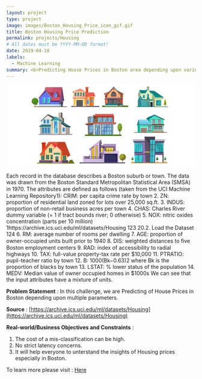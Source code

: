 ```yaml
---
layout: project
type: project
image: images/Boston_Housing_Price_icon_gif.gif
title: Boston Housing Price Prediction
permalink: projects/Housing
# All dates must be YYYY-MM-DD format!
date: 2019-04-18
labels:
  - Machine Learning
summary: <b>Predicting House Prices in Boston area depending upon various parameters.</b>
---
```


<img class="ui image" src="../images/Boston_Housing_Price_Prediction_Banner.png">

Each record in the database describes a Boston suburb or town. The data was drawn from the Boston Standard Metropolitan Statistical Area (SMSA) in 1970. The attributes are deﬁned as follows (taken from the UCI Machine Learning Repository1): CRIM: per capita crime rate by town 2. ZN: proportion of residential land zoned for lots over 25,000 sq.ft. 3. INDUS: proportion of non-retail business acres per town 4. CHAS: Charles River dummy variable (= 1 if tract bounds river; 0 otherwise) 5. NOX: nitric oxides concentration (parts per 10 million) 1https://archive.ics.uci.edu/ml/datasets/Housing 123 20.2. Load the Dataset 124 6. RM: average number of rooms per dwelling 7. AGE: proportion of owner-occupied units built prior to 1940 8. DIS: weighted distances to ﬁve Boston employment centers 9. RAD: index of accessibility to radial highways 10. TAX: full-value property-tax rate per $10,000 11. PTRATIO: pupil-teacher ratio by town 12. B: 1000(Bk−0.63)2 where Bk is the proportion of blacks by town 13. LSTAT: % lower status of the population 14. MEDV: Median value of owner occupied homes in $1000s We can see that the input attributes have a mixture of units.

<b>Problem Statement</b> : In this challenge, we are Predicting of House Prices in Boston depending upon multiple parameters.

<b>Source</b> : [https://archive.ics.uci.edu/ml/datasets/Housing](https://archive.ics.uci.edu/ml/datasets/Housing)

<b>Real-world/Business Objectives and Constraints</b> : 
1. The cost of a mis-classification can be high.
2. No strict latency concerns.
3. It will help everyone to unterstand the insights of Housing prices especially in Boston.

To learn more please visit : [Here](https://github.com/Souravban/SGD-for-Linear-Regression-on-Boston-Housing-Price-Dataset)
